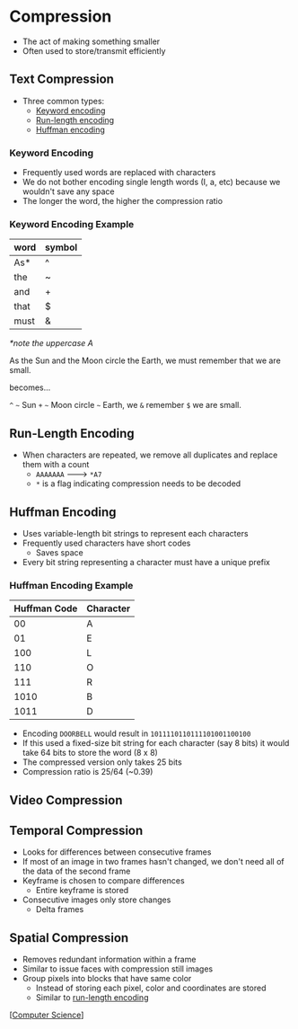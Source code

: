 # Compression

- The act of making something smaller
- Often used to store/transmit efficiently

## Text Compression

- Three common types:
  - [Keyword encoding](#keyword-encoding)
  - [Run-length encoding](#run-length-encoding)
  - [Huffman encoding](#huffman-encoding)

### Keyword Encoding

- Frequently used words are replaced with characters
- We do not bother encoding single length words (I, a, etc) because we wouldn't save any space
- The longer the word, the higher the compression ratio

### Keyword Encoding Example

| word | symbol |
| ---- | ------ |
| As*  | ^      |
| the  | ~      |
| and  | +      |
| that | $      |
| must | &      |

_*note the uppercase A_

As the Sun and the Moon circle the Earth, we must remember that we are small.

becomes...

`^` `~` Sun `+` `~` Moon circle `~` Earth, we `&` remember `$` we are small.

## Run-Length Encoding

- When characters are repeated, we remove all duplicates and replace them with a count
  - `AAAAAAA` ---> `*A7`
  - `*` is a flag indicating compression needs to be decoded

## Huffman Encoding

- Uses variable-length bit strings to represent each characters
- Frequently used characters have short codes
  - Saves space
- Every bit string representing a character must have a unique prefix

### Huffman Encoding Example

| Huffman Code | Character |
| ------------ | --------- |
| 00           | A         |
| 01           | E         |
| 100          | L         |
| 110          | O         |
| 111          | R         |
| 1010         | B         |
| 1011         | D         |

- Encoding `DOORBELL` would result in `1011110110111101001100100`
- If this used a fixed-size bit string for each character (say 8 bits) it would take 64 bits to store the word (8 x 8)
- The compressed version only takes 25 bits
- Compression ratio is 25/64 (~0.39)

## Video Compression

## Temporal Compression

- Looks for differences between consecutive frames
- If most of an image in two frames hasn't changed, we don't need all of the data of the second frame
- Keyframe is chosen to compare differences
  - Entire keyframe is stored
- Consecutive images only store changes
  - Delta frames

## Spatial Compression

- Removes redundant information within a frame
- Similar to issue faces with compression still images
- Group pixels into blocks that have same color
  - Instead of storing each pixel, color and coordinates are stored
  - Similar to [run-length encoding](#run-length-encoding)

[[Computer Science]]

[//begin]: # "Autogenerated link references for markdown compatibility"
[Computer Science]: computer-science "Computer Science"
[//end]: # "Autogenerated link references"
